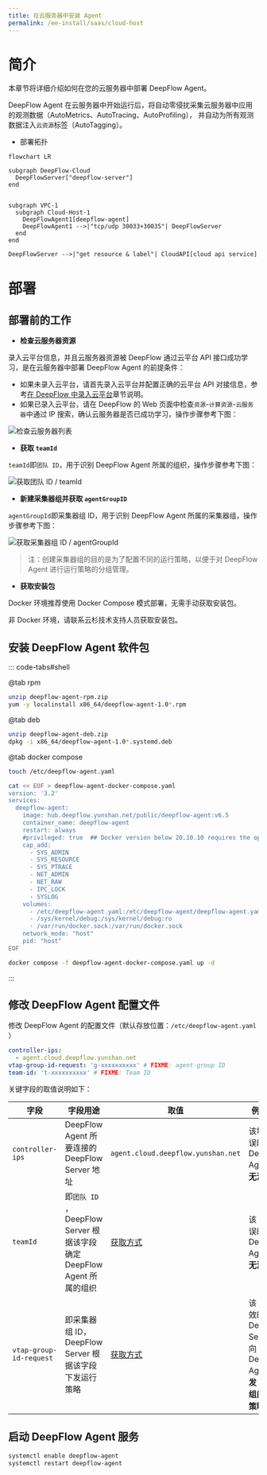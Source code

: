 ```yaml
---
title: 在云服务器中安装 Agent
permalink: /ee-install/saas/cloud-host
---
```


# 简介

本章节将详细介绍如何在您的云服务器中部署 DeepFlow Agent。

DeepFlow Agent 在云服务器中开始运行后，将自动零侵扰采集云服务器中应用的观测数据（AutoMetrics、AutoTracing、AutoProfiling）， 并自动为所有观测数据注入`云资源`标签（AutoTagging）。

- 部署拓扑

```mermaid
flowchart LR

subgraph DeepFlow-Cloud
  DeepFlowServer["deepflow-server"]
end


subgraph VPC-1
  subgraph Cloud-Host-1
    DeepFlowAgent1[deepflow-agent]
    DeepFlowAgent1 -->|"tcp/udp 30033+30035"| DeepFlowServer
  end
end

DeepFlowServer -->|"get resource & label"| CloudAPI[cloud api service]
```
# 部署

## 部署前的工作

- **检查云服务器资源**

录入云平台信息，并且云服务器资源被 DeepFlow 通过云平台 API 接口成功学习，是在云服务器中部署 DeepFlow Agent 的前提条件：
  - 如果未录入云平台，请首先录入云平台并配置正确的云平台 API 对接信息，参考[在 DeepFlow 中录入云平台](./cloud/)章节说明。
  - 如果已录入云平台，请在 DeepFlow 的 Web 页面中检查`资源`-`计算资源`-`云服务器`中通过 IP 搜索，确认云服务器是否已成功学习，操作步骤参考下图：

![检查云服务器列表](https://yunshan-guangzhou.oss-cn-beijing.aliyuncs.com/pub/pic/20240703668504773b7c0.png)
  
<a id="获取团队ID"></a>
- **获取 `teamId`**
  
`teamId`即`团队 ID`，用于识别 DeepFlow Agent 所属的组织，操作步骤参考下图：

![获取团队 ID / teamId](https://yunshan-guangzhou.oss-cn-beijing.aliyuncs.com/pub/pic/20240703668504714e57f.png)

<a id="获取采集器组ID"></a>
- **新建采集器组并获取 `agentGroupID`**

`agentGroupId`即采集器组 ID，用于识别 DeepFlow Agent 所属的采集器组，操作步骤参考下图：

![获取采集器组 ID / agentGroupId](https://yunshan-guangzhou.oss-cn-beijing.aliyuncs.com/pub/pic/2024070366850473b0257.png)

> 注：创建采集器组的目的是为了配置不同的运行策略，以便于对 DeepFlow Agent 进行运行策略的分组管理。

- **获取安装包**

Docker 环境推荐使用 Docker Compose 模式部署，无需手动获取安装包。

非 Docker 环境，请联系云杉技术支持人员获取安装包。

## 安装 DeepFlow Agent 软件包

::: code-tabs#shell

@tab rpm

```bash
unzip deepflow-agent-rpm.zip
yum -y localinstall x86_64/deepflow-agent-1.0*.rpm
```

@tab deb

```bash
unzip deepflow-agent-deb.zip
dpkg -i x86_64/deepflow-agent-1.0*.systemd.deb
```

@tab docker compose

```bash
touch /etc/deepflow-agent.yaml

cat << EOF > deepflow-agent-docker-compose.yaml
version: '3.2'
services:
  deepflow-agent:
    image: hub.deepflow.yunshan.net/public/deepflow-agent:v6.5
    container_name: deepflow-agent
    restart: always
    #privileged: true  ## Docker version below 20.10.10 requires the opening of the privileged mode, See https://github.com/moby/moby/pull/42836
    cap_add:
      - SYS_ADMIN
      - SYS_RESOURCE
      - SYS_PTRACE
      - NET_ADMIN
      - NET_RAW
      - IPC_LOCK
      - SYSLOG
    volumes:
      - /etc/deepflow-agent.yaml:/etc/deepflow-agent/deepflow-agent.yaml:ro
      - /sys/kernel/debug:/sys/kernel/debug:ro
      - /var/run/docker.sock:/var/run/docker.sock
    network_mode: "host"
    pid: "host"
EOF

docker compose -f deepflow-agent-docker-compose.yaml up -d
```

:::

## 修改 DeepFlow Agent 配置文件

修改 DeepFlow Agent 的配置文件（默认存放位置：`/etc/deepflow-agent.yaml` ）

```yaml
controller-ips:
  - agent.cloud.deepflow.yunshan.net
vtap-group-id-request: 'g-xxxxxxxxxx' # FIXME: agent-group ID
team-id: 't-xxxxxxxxxx' # FIXME: Team ID
```
关键字段的取值说明如下：

| 字段 | 字段用途 | 取值 | 例外说明 |
|-------|-----|--------|--------|
| `controller-ips` |  DeepFlow Agent 所要连接的 DeepFlow Server 地址 |  `agent.cloud.deepflow.yunshan.net` |  该地址错误时，DeepFlow Agent 将**无法注册** |
| `teamId` |  即`团队 ID` ， DeepFlow Server 根据该字段确定 DeepFlow Agent 所属的组织 | [获取方式](#获取团队ID) | 该 ID 值错误时，DeepFlow Agent 将**无法注册** |
| `vtap-group-id-request` |  即采集器组 ID，DeepFlow Server 根据该字段下发运行策略 | [获取方式](#获取采集器组ID) |  该 ID 值无效时，DeepFlow Server 会向 DeepFlow Agent **下发 default 组的运行策略** |

## 启动 DeepFlow Agent 服务

```bash
systemctl enable deepflow-agent
systemctl restart deepflow-agent
```
